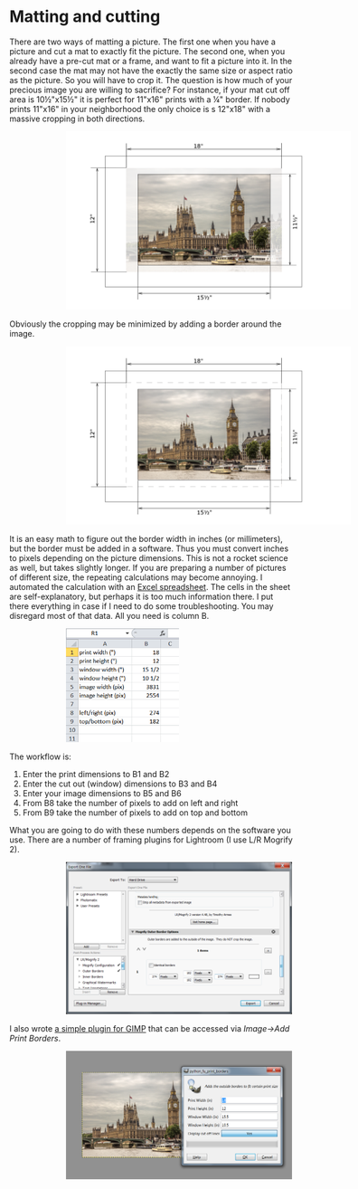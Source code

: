 <!DOCTYPE html>
<html>
<head>
<!--<meta charset="UTF-8">-->
<meta name="keywords" content="frame,mat,print,Lightroom,GIMP">
<meta name="author" content="537931">
</head>

<body>

<h1>Matting and cutting</h1>

<p>There are two ways of matting a picture. The first one when you have a picture and cut a mat to exactly fit the picture. The second one, when you already have a pre-cut mat or a frame, and want to fit a picture into it. In the second case the mat may not have the exactly the same size or aspect ratio as the picture. So you will have to crop it. The question is how much of your precious image you are willing to sacrifice? For instance, if your mat cut off area is 10&#189;&quot;x15&#189;&quot; it is perfect for 11&quot;x16&quot; prints with a &#188;&quot; border. If nobody prints 11&quot;x16&quot; in your neighborhood the only choice is s 12&quot;x18&quot; with a massive cropping in both directions.</p>

<left>
<img style="margin-left: 100px;" width="700" src="before.png" />
</left>

<p>Obviously the cropping may be minimized by adding a border around the image.</p>

<left>
<img style="margin-left: 100px;" width="700" src="after.png" />
</left>

<p>It is an easy math to figure out the border width in inches (or millimeters), but the border must be added in a software. Thus you must convert inches to pixels depending on the picture dimensions. This is not a rocket science as well, but takes slightly longer. If you are preparing a number of pictures of different size, the repeating calculations may become annoying. I automated the calculation with an <a href="print_border.xlsx">Excel spreadsheet</a>. The cells in the sheet are self-explanatory, but perhaps it is too much information there. I put there everything in case if I need to do some troubleshooting. You may disregard most of that data. All you need is column B.</p>

<left>
<img style="margin-left: 100px;" width="200" src="excel.png" />
</left>

The workflow is:
<ol>
<li>Enter the print dimensions to B1 and B2</li>
<li>Enter the cut out (window) dimensions to B3 and B4</li>
<li>Enter your image dimensions to B5 and B6</li>
<li>From B8 take the number of pixels to add on left and right</li>
<li>From B9 take the number of pixels to add on top and bottom</li>
</ol>
<p>What you are going to do with these numbers depends on the software you use. There are a number of framing plugins for Lightroom (I use L/R Mogrify 2).</p>

<left>
<img style="margin-left: 100px;" width="400" src="mogrify.png" />
</left>

<p>I also wrote <a href="print-borders.py">a simple plugin for GIMP</a> that can be accessed via <i>Image->Add Print Borders</i>.</p>

<left>
<img style="margin-left: 100px;" width="400" src="gimp.png" />
</left>

<body/>

